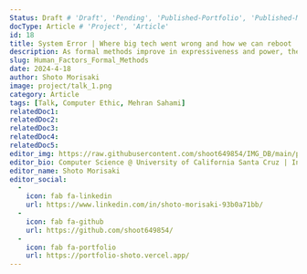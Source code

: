 ```yaml
---
Status: Draft # 'Draft', 'Pending', 'Published-Portfolio', 'Published-Medium', 'Rewriting'
docType: Article # 'Project', 'Article'
id: 18
title: System Error | Where big tech went wrong and how we can reboot
description: As formal methods improve in expressiveness and power, they create new opportunities for non-expert adoption. In principle, formal tools are now powerful enough to enable developers to scalably validate realistic systems artifacts without extensive formal training.
slug: Human_Factors_Formal_Methods
date: 2024-4-18
author: Shoto Morisaki
image: project/talk_1.png
category: Article
tags: [Talk, Computer Ethic, Mehran Sahami]
relatedDoc1: 
relatedDoc2: 
relatedDoc3: 
relatedDoc4: 
relatedDoc5: 
editor_img: https://raw.githubusercontent.com/shoot649854/IMG_DB/main/profile.webp
editor_bio: Computer Science @ University of California Santa Cruz | Intern @ LiNK
editor_name: Shoto Morisaki
editor_social:
  -
    icon: fab fa-linkedin
    url: https://www.linkedin.com/in/shoto-morisaki-93b0a71bb/
  -
    icon: fab fa-github
    url: https://github.com/shoot649854/
  -
    icon: fab fa-portfolio
    url: https://portfolio-shoto.vercel.app/
---
```



